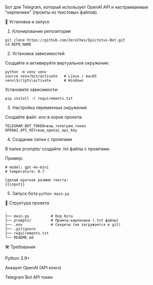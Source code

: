 Бот для Telegram, который использует OpenAI API и настраиваемые "кирпичики" (промты из текстовых файлов).

🚀 Установка и запуск
1. Клонирование репозитория
```
git clone https://github.com/ZeroChes/Epictetus-Bot.git
cd REPO_NAME
```

2. Установка зависимостей

Создайте и активируйте виртуальное окружение:
```
python -m venv venv
source venv/bin/activate   # Linux / macOS
venv\Scripts\activate      # Windows
```

Установите зависимости:

`pip install -r requirements.txt`

3. Настройка переменных окружения

Создайте файл .env в корне проекта:
```
TELEGRAM_BOT_TOKEN=ваш_телеграм_токен
OPENAI_API_KEY=ваш_openai_api_key
```
4. Создание папки с промтами

В папке prompts/ создайте .txt файлы с промтами.

Пример:
```
# model: gpt-4o-mini
# temperature: 0.7

Сделай краткое резюме текста:
{{input}}
```
5. Запуск бота
```python main.py```

📁 Структура проекта
```
.
├── main.py          # Код бота
├── prompts/         # Промты-кирпичики (.txt файлы)
├── .env             # Секреты (не загружается в git)
├── .gitignore       
├── requirements.txt 
└── README.md
```
🛠 Требования

Python 3.9+

Аккаунт OpenAI (API ключ)

Telegram Bot API токен
